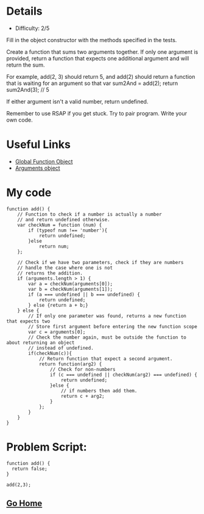 # Details

* Difficulty: 2/5

Fill in the object constructor with the methods specified in the tests.

Create a function that sums two arguments together. If only one argument is provided, return a
function that expects one additional argument and will return the sum.

For example, add(2, 3) should return 5, and add(2) should return a function that is waiting for an
argument so that var sum2And = add(2); return sum2And(3); // 5

If either argument isn't a valid number, return undefined.

Remember to use RSAP if you get stuck. Try to pair program. Write your own code.

# Useful Links

* [Global Function Object](https://developer.mozilla.org/en-US/docs/Web/JavaScript/Closures)
* [Arguments object](https://developer.mozilla.org/en-US/docs/Web/JavaScript/Guide/Details_of_the_Object_Model)

# My code

```
function add() {
    // Function to check if a number is actually a number
    // and return undefined otherwise.
    var checkNum = function (num) {
        if (typeof num !== 'number'){
            return undefined;
        }else
            return num;
    };

    // Check if we have two parameters, check if they are numbers
    // handle the case where one is not
    // returns the addition.
    if (arguments.length > 1) {
        var a = checkNum(arguments[0]);
        var b = checkNum(arguments[1]);
        if (a === undefined || b === undefined) {
            return undefined;
        } else {return a + b;}
    } else {
        // If only one parameter was found, returns a new function that expects two
        // Store first argument before entering the new function scope
        var c = arguments[0];
        // Check the number again, must be outside the function to about returning an object
        // instead of undefined.
        if(checkNum(c)){
            // Return function that expect a second argument.
            return function(arg2) {
                // Check for non-numbers
                if (c === undefined || checkNum(arg2) === undefined) {
                    return undefined;
                }else {
                    // if numbers then add them.
                    return c + arg2;
                }
            };
        }
    }
}
```
# Problem Script:

```
function add() {
  return false;
}

add(2,3);
```
## [Go Home](https://github.com/Rafase282/My-FreeCodeCamp-Code/wiki)